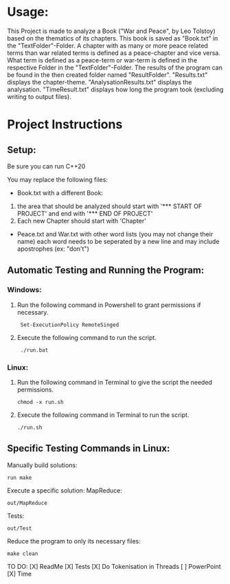# Usage:

This Project is made to analyze a Book ("War and Peace", by Leo Tolstoy) based on the thematics of its chapters. This book is saved as "Book.txt" in the "TextFolder"-Folder.
A chapter with as many or more peace related terms than war related terms is defined as a peace-chapter and vice versa.
What term is defined as a peace-term or war-term is defined in the respective Folder in the "TextFolder"-Folder.
The results of the program can be found in the then created folder named "ResultFolder". 
"Results.txt" displays the chapter-theme.
"AnalysationResults.txt" displays the analysation.
"TimeResult.txt" displays how long the program took (excluding writing to output files).


# Project Instructions

## Setup:

Be sure you can run C++20

You may replace the following files:
- Book.txt with a different Book:
1. the area that should be analyzed should start with 
    '*** START OF PROJECT' 
    and end with 
    '*** END OF PROJECT'
2. Each new Chapter should start with 
    'Chapter'

- Peace.txt and War.txt with other word lists (you may not change their name)
each word needs to be seperated by a new line and may include apostrophes (ex: "don't")


## Automatic Testing and Running the Program:

### Windows:
1. Run the following command in Powershell to grant permissions if necessary.

        Set-ExecutionPolicy RemoteSinged
3. Execute the following command to run the script.

        ./run.bat

### Linux:
1. Run the following command in Terminal to give the script the needed permissions.

       chmod -x run.sh
     
4. Execute the following command in Terminal to run the script.

       ./run.sh

## Specific Testing  Commands in Linux:

Manually build solutions:

    run make

Execute a specific solution:
MapReduce:
    
    out/MapReduce
    
Tests:

    out/Test

Reduce the program to only its necessary files:

    make clean


TO DO:
[X] ReadMe
[X] Tests
[X] Do Tokenisation in Threads
[ ] PowerPoint
[X] Time
